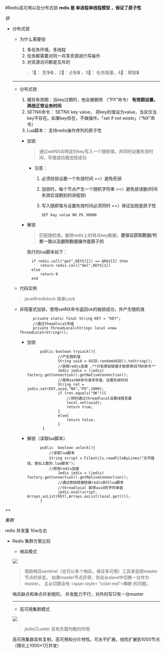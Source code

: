 #Redis高可用以及分布式锁
**redis 是 单进程单线程模型 ，保证了原子性**


*锁*

- 分布式锁
	- 为什么需要锁
		1. 多任务环境，多线程
		2. 任务都需要对同一共享资源进行写操作
		3. 对资源访问都是互斥的
		
		> 1⃣️： 竞争🔒  ，2⃣️：占有🔒 ，3⃣️： 任务阻塞，4⃣️：释放🔒
		
	---
	
	- 分布式锁
	
		1. 缓存有效期：当key过期时，他会被删除 （“PX”命令）
		**有效期设置，两倍正常业务时间**
		2. SETNX命令： SETNX key value， 将key的值设为value，当且仅当key不存在。如果key存在，不做操作。「set if not exists」（“NX”命令）
		3. Lua脚本： 支持redis操作序列的原子性


		- 加锁
			> 通过setNX向特定的key写入一个随即值，并同时设置失效时间，写值成功既加锁成功
			
			- 注意： 
			 	1. 必须给锁设置一个失效时间 ==〉避免死锁
			 	2. 加锁时，每个节点产生一个随机字符串 ==〉避免锁误删(时间失效后误删别的进程锁)
			 	3. 写入随即值与设置失效时间必须同时 ==〉保证加锁是原子性
			 	
					```SET key value NX PX 30000```
			
		- 解锁
			> 匹配随机值，删除redis上的特点key数据，**要保证获取数据/判断一致以及删除数据操作是原子的**
			
			执行的lua脚本如下：
			
				if redis.call("get",KEYS[1]) == ARGV[1] then
					return redis.call("del",KEYS[1])
				else
					return 0
				end		
	- 代码实例
	> java中redislock 继承Lock
		
	- 非阻塞式加锁，使用setNX命令返回ok的枷锁成功，并产生随机值
		
		
				private static final String KEY = "KEY";
				//通过theadlocal传值 
				private ThreadLocal<String> local =new ThreadLocal<String>();
				
			
		- 加锁
				
					public boolean tryLock(){
					    	//产生随机值
					    	String uuid = UUID.randomUUID().toString();
					    	//获取redis连接 ,**只有原始链接才能使用SETNX命令**
					    	Jedis jedis = (jedis) factory.getConnection().getNativeConnection();
					    	//使用setNX命令请求写值，设置失效时间
					    	String ret = jedis.set(KEY,uuid,"NX","PX",1000);
					    	if (ret.equals("OK")){
					    		//同时通过threadlocal设置线程变量
					    		local.set(uuid);
					    		return true;
					    	}
					    	else{
					    		return false;
					    	}
					 }
					 
					 
		- 解锁（读取lua脚本）
			
					public  boolean unlock(){
						//读取lua脚本
						String script = Fileutils.readFileByLines("文件路径，类似上面的.lua脚本");
						//获取redis连接 
				    		Jedis jedis = (jedis) factory.getConnection().getNativeConnection();
					    	//通过原始链接链接redis执行lua脚本
					    	//threadlocal 取得uuid的字符串值
					    	jedis.eval(script, Arrays.asList(KEY),Arrays.asList(local.get()));
					}
	
	


==

*集群*

redis 并发量 10w左右

- Redis 集群方案比较
	
	- 哨兵模式

	![](http://ww1.sinaimg.cn/large/006tNc79ly1g49e6k7wkaj30ga0hc0w1.jpg)
	 >  借助哨兵sentinel（也可以多个哨兵，保证多可用）工具来监控master节点的状态， 如果master节点异常，则会从slave中切换一台作为master。
	 > 主从切换会有 <span style= “color:red">瞬断</span> 的问题。
	 
	 哨兵缺点和单点并发相同， 并发能力不行，对外的写只有一台master
	 
	-------
	
	- 高可用集群模式
	
	![](http://ww4.sinaimg.cn/large/006tNc79ly1g49ere2rgmj31570u0dio.jpg)
	
	> jedisCLuster 具有负载均衡的作用
	
	高可用集群具有复制，高可用和分片特性。可水平扩展，线性扩展到1000节点（理论上1000*1万并发）